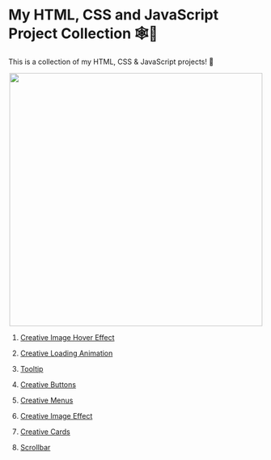 
# My HTML, CSS and JavaScript Project Collection 🕸️🎢
This is a collection of my HTML, CSS &amp; JavaScript projects! 🚀

<p align="center">
   <img src="https://github.com/code4Y/my-html-css-js-projects/assets/93548927/440bf8e6-53e2-4ff9-ac71-26f9b683e699" width="500">
</p>   


1. [Creative Image Hover Effect](https://github.com/code4Y/my-html-css-js-projects/tree/main/Creative%20Image%20Hover%20Effect)
  
2. [Creative Loading Animation](https://github.com/code4Y/my-html-css-js-projects/tree/main/Creative%20Loading%20Animation)

3. [Tooltip](https://github.com/code4Y/my-html-css-js-projects/tree/main/Tooltip)

4. [Creative Buttons](https://github.com/code4Y/my-html-css-js-projects/tree/main/Creative%20Buttons)

5. [Creative Menus](https://github.com/code4Y/my-html-css-js-projects/tree/main/Creative%20Menus)

6. [Creative Image Effect](https://github.com/code4Y/my-html-css-js-projects/tree/main/Creative%20Image%20Effect)

7. [Creative Cards](https://github.com/code4Y/my-html-css-js-projects/tree/main/Creative%20Cards)

8. [Scrollbar](https://github.com/code4Y/my-html-css-js-projects/tree/main/Scrollbar)